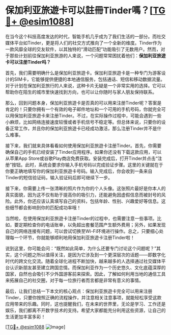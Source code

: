 # 保加利亚旅遊卡可以註冊Tinder嗎？[[TG💪+ @esim1088](https://t.me/s/esim1088)]

在当今这个科技高度发达的时代，智能手机几乎成为了我们生活的一部分。而社交媒体平台如Tinder，更是将人们的社交方式推向了一个全新的维度。Tinder作为一款风靡全球的交友软件，以其独特的“滑动匹配”功能吸引了无数用户。然而，对于那些计划前往保加利亚旅游的人来说，一个问题常常困扰着他们：**保加利亚旅遊卡可以注册Tinder吗？**

首先，我们需要明确什么是保加利亚旅遊卡。保加利亚旅遊卡是一种专门为游客设计的SIM卡，它能够提供便捷的本地通信服务，包括通话、短信和移动数据流量。对于计划在保加利亚旅行的人来说，这种卡片无疑是一个非常实用的选择。它可以帮助你在陌生的城市里快速找到方向，也可以让你随时与家人朋友保持联系。

那么，回到问题本身，保加利亚旅遊卡是否真的可以用来注册Tinder呢？答案是肯定的！只要你拥有一个有效的电子邮件地址和一个可用的手机号码，你就完全可以用保加利亚旅遊卡来注册Tinder。不过，在实际操作过程中，可能会遇到一些小麻烦，比如网络连接速度较慢或者手机信号不稳定等。但总体来说，只要你的设备正常工作，并且你的保加利亚旅遊卡已经成功激活，那么注册Tinder并不是什么难事。

接下来，我们就来具体看看如何使用保加利亚旅遊卡注册Tinder。首先，你需要确保自己的手机已经安装了Tinder应用程序。如果你还没有下载这款应用，可以从苹果App Store或谷歌Play商店免费获取。安装完成后，打开Tinder并点击“注册”按钮。此时，系统会要求你输入手机号码以完成验证步骤。这里的关键就在于你要正确地填写你的保加利亚旅遊卡号码。输入完成后，你会收到一条来自Tinder的短信验证码，输入验证码后即可继续下一步。

接下来，你需要上传一张清晰的照片作为你的个人头像。这张照片最好是你本人的真实面貌，因为这不仅有助于提高你的吸引力，还能避免因虚假信息而被封号的风险。此外，你还应该认真填写自己的资料，包括年龄、性别、兴趣爱好等信息。这些细节都会影响到你的匹配成功率哦！

当然啦，在使用保加利亚旅遊卡注册Tinder的过程中，也需要注意一些事项。比如，要定期检查你的电话账单，以免超出套餐范围产生额外费用；另外，如果发现自己的网络连接有问题，可以尝试切换至Wi-Fi环境进行操作。总之，只要细心处理每一个环节，你就能够顺利地用保加利亚旅遊卡注册Tinder啦！

说到这里，你可能会问：“既然如此简单，为什么还要专门讨论这个问题呢？”其实，这个问题之所以值得关注，是因为它涉及到一个更深层次的话题——即数字化时代的跨文化交流。随着全球化进程不断加快，越来越多的人选择通过社交媒体平台认识新朋友甚至建立跨国恋情。而保加利亚作为一个历史悠久、文化底蕴深厚的国家，自然也会吸引不少外国游客前来探索。因此，了解如何利用当地的通信工具来拓展自己的社交圈，对于每一位旅行者而言都是非常有意义的事情。

最后，让我们总结一下本文的核心观点：保加利亚旅遊卡完全可以用来注册Tinder，只要你按照正确的流程操作，并注意相关注意事项，就能轻松享受这款应用带来的乐趣。同时，这也提醒我们，在未来的世界里，无论是学习、工作还是娱乐，我们都离不开数字技术的支持。希望大家都能充分利用这些资源，让自己的生活更加丰富多彩！

[[TG💪+ @esim1088](https://t.me/s/esim1088) ![Image](https://i.postimg.cc/4NQfJmqS/Snipaste-2025-05-13-00-14-12.png)]